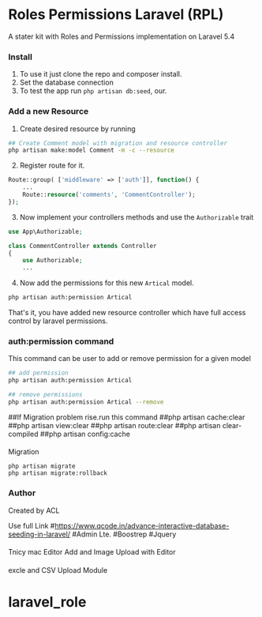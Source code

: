 # Roles Permissions Laravel (RPL)
A stater kit with Roles and Permissions implementation on Laravel 5.4

### Install
1. To use it just clone the repo and composer install.
2. Set the database connection 
3. To test the app run `php artisan db:seed`, our.

### Add a new Resource
1. Create desired resource by running 
 ```bash
## Create Comment model with migration and resource controller
php artisan make:model Comment -m -c --resource
```
2. Register route for it.
```php
Route::group( ['middleware' => ['auth']], function() {
    ...
    Route::resource('comments', 'CommentController');
});
```

3. Now implement your controllers methods and use the `Authorizable` trait
```php
use App\Authorizable;

class CommentController extends Controller
{
    use Authorizable;
    ...
```

4. Now add the permissions for this new `Artical` model.
```bash
php artisan auth:permission Artical
```

That's it, you have added new resource controller which have full access control by laravel permissions.
 
 ### auth:permission command
 This command can be user to add or remove permission for a given model
 
 ```bash
## add permission
php artisan auth:permission Artical

## remove permissions
php artisan auth:permission Artical --remove
```
##If Migration problem rise.run this command
##php artisan cache:clear
##php artisan view:clear
##php artisan route:clear
##php artisan clear-compiled
##php artisan config:cache

####
Migration 

```
php artisan migrate
php artisan migrate:rollback
```

### Author
Created by ACL

Use full Link
#https://www.qcode.in/advance-interactive-database-seeding-in-laravel/
#Admin Lte.
#Boostrep
#Jquery


####
Tnicy mac Editor Add and Image Upload with Editor
####
excle and CSV Upload Module
# laravel_role
